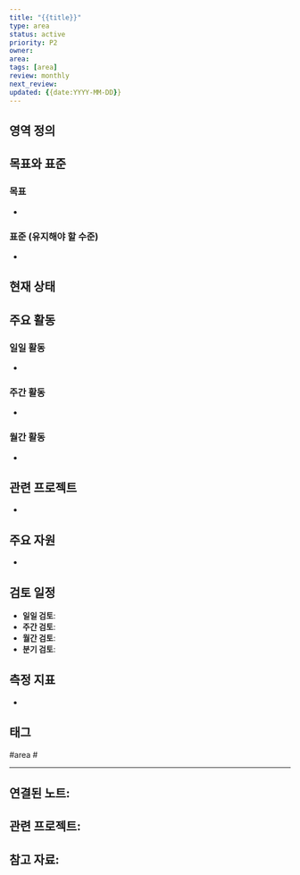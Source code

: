 ```yaml
---
title: "{{title}}"
type: area
status: active
priority: P2
owner: 
area: 
tags: [area]
review: monthly
next_review: 
updated: {{date:YYYY-MM-DD}}
---
```



## 영역 정의
<!-- 이 영역이 무엇인지, 왜 중요한지 설명 -->

## 목표와 표준
<!-- 이 영역에서 달성하고자 하는 목표와 유지해야 할 표준 -->

### 목표
-

### 표준 (유지해야 할 수준)
-

## 현재 상태
<!-- 이 영역의 현재 상황 -->

## 주요 활동
<!-- 이 영역에서 정기적으로 수행하는 활동들 -->

### 일일 활동
-

### 주간 활동
-

### 월간 활동
-

## 관련 프로젝트
<!-- 이 영역에서 파생된 프로젝트들 -->
-

## 주요 자원
<!-- 이 영역 관리에 필요한 도구, 시스템, 사람들 -->
-

## 검토 일정
- **일일 검토**:
- **주간 검토**:
- **월간 검토**:
- **분기 검토**:

## 측정 지표
<!-- 이 영역의 성과를 어떻게 측정할 것인가? -->
-

## 태그
#area #

---

**연결된 노트**:
-

**관련 프로젝트**:
-

**참고 자료**:
-
